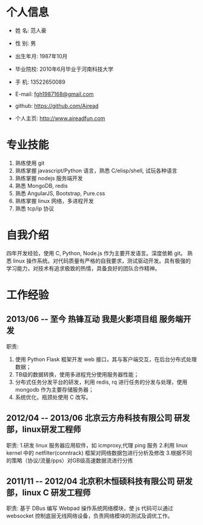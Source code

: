 个人信息
=================================
- 姓 名: 范人豪
- 性 别: 男
- 出生年月: 1987年10月
- 毕业院校: 2010年6月毕业于河南科技大学
- 手 机: 13522650089
- E-mail: fgh1987168@gmail.com

- github: https://github.com/Airead
- 个人主页: http://www.aireadfun.com


专业技能
=================================
1. 熟练使用 git
2. 熟练掌握 javascript/Python 语言，熟悉 C/elisp/shell, 试玩各种语言
3. 熟练掌握 nodejs 服务端开发
4. 熟悉 MongoDB, redis
5. 熟悉 AngularJS, Bootstrap, Pure.css
6. 熟练掌握 linux 网络，多进程开发
7. 熟悉 tcp/ip 协议


自我介绍
=================================
四年开发经验，使用 C, Python, Node.js 作为主要开发语言。深度依赖 git。
熟悉 linux 操作系统。对代码质量有严格的自我要求，测试驱动开发。具有极强的
学习能力，对技术有追求极致的热情，具备良好的团队合作精神。


工作经验
=================================
2013/06 -- 至今 热锋互动 我是火影项目组 服务端开发
----------------
职责:
  1. 使用 Python Flask 框架开发 web 接口，其与客户端交互，在后台分布式处理数据；
  2. TB级的数据转换，使用多进程充分使用服务器性能；
  3. 分布式任务分发平台的研发，利用 redis, rq 进行任务的分发与处理，使用 mongodb 作为主要存储服务器；
  4. 系统优化，瓶颈处使用 C 改写。


2012/04 -- 2013/06 北京云方舟科技有限公司 研发部，linux研发工程师
----------------
职责:
  1.研发 linux 服务器应用软件，如 icmproxy,代理 ping 服务
  2.利用 linux kernel 中的 netfilter(conntrack) 框架对网络数据包进行分析及修改
  3.根据不同的策略（协议/流量/pps）对GB级高速数据流进行分拣


2011/11 -- 2012/04 北京积木恒硕科技有限公司 研发部，linux C 研发工程师
----------------
职责: 基于 DBus 编写 Webpad 操作系统网络模块，使 js 代码可以通过
websocket 控制底层无线网络设备，负责网络模块的测试及调优工作。
